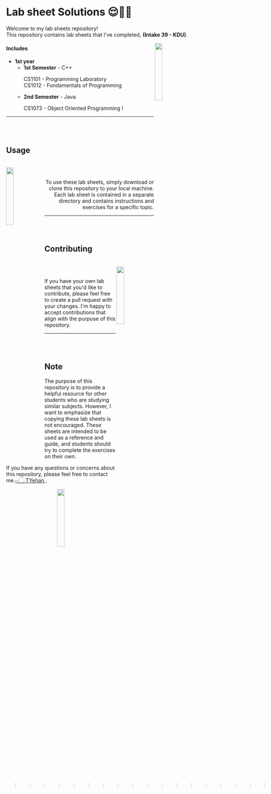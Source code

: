 # Lab sheet Solutions 😌✌🏻
<p align="left">
Welcome to my lab sheets repository! <br>This repository contains lab sheets that I've completed, 
<b>(Intake 39 - KDU)</b>.
</p>

<img src="https://github.com/TYehan/Hosted-Images/blob/main/fox-cute-unscreen.gif" align="right" height="20%" width="20%">

#### Includes
<ul>
   <li>
      <b>1st year</b>
      <ul>
         <li><b>1st Semester</b> - C++</li>
            <dl>CS1101 - Programming Laboratory<br>
            CS1012 - Fundamentals of Programming</dl>
         <li><b>2nd Semester</b> - Java</li>
         <dl>CS1073 - Object Oriented Programming I</dl>
      </ul>
   </li>
   <!-- <li>
      <b>2nd year</b>
      <ul>
         <li><b>1st Semester</b></li>
         <li><b>2nd Semester</b></li>
      </ul>
   </li> -->
</ul>   

---
<br><br>

## Usage

<br>
<img src="https://github.com/TYehan/Hosted-Images/blob/main/fox-coffee-unscreen.gif" align="left" height="20%" width="20%">
<br>
<p align="right">
To use these lab sheets, simply download or clone this repository to your local machine. Each lab sheet is contained in a separate directory and contains instructions and exercises for a specific topic.
</p>

---
<br><br>

## Contributing

<br>
<img src="https://github.com/TYehan/Hosted-Images/blob/main/flower-fox-unscreen.gif" align="right" height="20%" width="20%">
<br>
<p align="left">
If you have your own lab sheets that you'd like to contribute, please feel free to create a pull request with your changes. I'm happy to accept contributions that align with the purpose of this repository.
</p>

---
<br><br>

## Note

The purpose of this repository is to provide a helpful resource for other students who are studying similar subjects. However, I want to emphasize that copying these lab sheets is not encouraged. These sheets are intended to be used as a reference and guide, and students should try to complete the exercises on their own.

If you have any questions or concerns about this repository, please feel free to contact me 
<a href="https://github.com/TYehan"> 👉🏻 TYehan </a>.
<br>
<p align="center">
   <img src="https://github.com/TYehan/Hosted-Images/blob/main/fox-sunglasses-unscreen.gif" height="20%" width="20%">
</p>

>>>>>>> >>>>>>> >>>>>>> >>>>>>> >>>>>>> >>>>>>><
